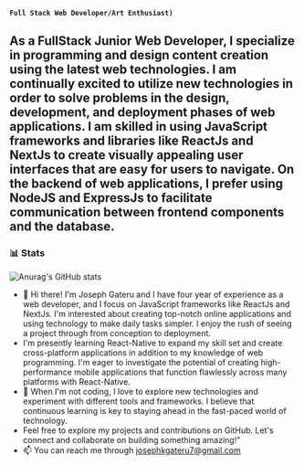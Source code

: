 **`Full Stack Web Developer/Art Enthusiast)`**

As a FullStack Junior Web Developer, I specialize in programming and design content creation using the latest web technologies. I am continually excited to utilize new technologies in order to solve problems in the design, development, and deployment phases of web applications.
I am skilled in using JavaScript frameworks and libraries like ReactJs and NextJs to create visually appealing user interfaces that are easy for users to navigate. On the backend of web applications, I prefer using NodeJS and ExpressJs to facilitate communication between frontend components and the database.   
   ---

### 📊 Stats
![Anurag's GitHub stats](https://github-readme-stats.vercel.app/api?username=ceasor7a&show_icons=true&theme=radical)



- 👋 Hi there! I'm Joseph Gateru and I have four year of experience as a web developer, and I focus on JavaScript frameworks like ReactJs and NextJs. I'm interested about creating top-notch online applications and using technology to make daily tasks simpler. I enjoy the rush of seeing a project through from conception to deployment.
-  I'm presently learning React-Native to expand my skill set and create cross-platform applications in addition to my knowledge of web programming. I'm eager to investigate the potential of creating high-performance mobile applications that function flawlessly across many platforms with React-Native.
- 💞️ When I'm not coding, I love to explore new technologies and experiment with different tools and frameworks. I believe that continuous learning is key to staying ahead in the fast-paced world of technology.
-  Feel free to explore my projects and contributions on GitHub. Let's connect and collaborate on building something amazing!"
- 📫 You can reach me through josephkgateru7@gmail.com


